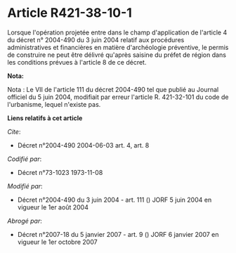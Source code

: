 # Article R421-38-10-1

Lorsque l'opération projetée entre dans le champ d'application de l'article 4 du décret n° 2004-490 du 3 juin 2004 relatif
aux procédures administratives et financières en matière d'archéologie préventive, le permis de construire ne peut être
délivré qu'après saisine du préfet de région dans les conditions prévues à l'article 8 de ce décret.

**Nota:**

Nota : Le VII de l'article 111 du décret 2004-490 tel que publié au Journal officiel du 5 juin 2004, modifiait par erreur
l'article R. 421-32-101 du code de l'urbanisme, lequel n'existe pas.

**Liens relatifs à cet article**

_Cite_:

  - Décret n°2004-490 2004-06-03 art. 4, art. 8

_Codifié par_:

  - Décret n°73-1023 1973-11-08

_Modifié par_:

  - Décret n°2004-490 du 3 juin 2004 - art. 111 () JORF 5 juin 2004 en vigueur le 1er août 2004

_Abrogé par_:

  - Décret n°2007-18 du 5 janvier 2007 - art. 9 () JORF 6 janvier 2007 en vigueur le 1er octobre 2007
